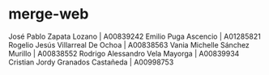 # merge-web


José Pablo Zapata Lozano | A00839242
Emilio Puga Ascencio | A01285821
Rogelio Jesús Villarreal De Ochoa | A00838563
Vania Michelle Sánchez Murillo | A00838552
Rodrigo Alessandro Vela Mayorga | A00839934
Cristian Jordy Granados Castañeda | A00998753